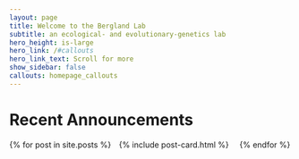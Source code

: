 ```yaml
---
layout: page
title: Welcome to the Bergland Lab
subtitle: an ecological- and evolutionary-genetics lab
hero_height: is-large
hero_link: /#callouts
hero_link_text: Scroll for more
show_sidebar: false
callouts: homepage_callouts
---
```

<!-- set up scroll elements for the announcements -->
<style>
.scroll_wrapper {
    position: relative;
    width: 100%;
    height: 50%;
    overflow-x: auto;
    white-space:nowrap;
}
.scroll {
    display:inline-block;
    width: 40%;
    height: 50%;
    white-space: normal;
    padding:0 10px 10px 10px;
}
</style>

# Recent Announcements
<div class="scroll_wrapper">
  {% for post in site.posts %}
  <div class="scroll">
        {% include post-card.html %}
  </div>
  {% endfor %}
</div>
